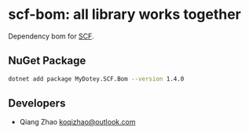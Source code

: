 # scf-bom: all library works together

Dependency bom for [SCF](https://github.com/mydotey/scf).

## NuGet Package

```sh
dotnet add package MyDotey.SCF.Bom --version 1.4.0
```

## Developers

- Qiang Zhao <koqizhao@outlook.com>
